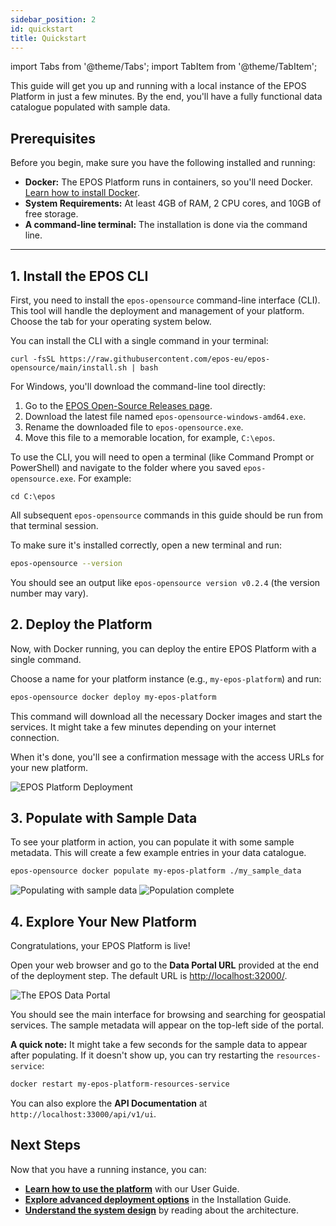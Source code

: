 ```yaml
---
sidebar_position: 2
id: quickstart
title: Quickstart
---
```


import Tabs from '@theme/Tabs';
import TabItem from '@theme/TabItem';

This guide will get you up and running with a local instance of the EPOS Platform in just a few minutes. By the end, you'll have a fully functional data catalogue populated with sample data.

## Prerequisites

Before you begin, make sure you have the following installed and running:

- **Docker:** The EPOS Platform runs in containers, so you'll need Docker. [Learn how to install Docker](https://docs.docker.com/get-started/get-docker/).
- **System Requirements:** At least 4GB of RAM, 2 CPU cores, and 10GB of free storage.
- **A command-line terminal:** The installation is done via the command line.

---

## 1. Install the EPOS CLI

First, you need to install the `epos-opensource` command-line interface (CLI). This tool will handle the deployment and management of your platform. Choose the tab for your operating system below.

<Tabs>
  <TabItem value="linux-macos" label="Linux / macOS">
    <p>You can install the CLI with a single command in your terminal:</p>
    <pre><code>curl -fsSL https://raw.githubusercontent.com/epos-eu/epos-opensource/main/install.sh | bash</code></pre>
  </TabItem>
  <TabItem value="windows" label="Windows">
    <p>For Windows, you'll download the command-line tool directly:</p>
    <ol>
      <li>Go to the <a href="https://github.com/epos-eu/epos-opensource/releases">EPOS Open-Source Releases page</a>.</li>
      <li>Download the latest file named <code>epos-opensource-windows-amd64.exe</code>.</li>
      <li>Rename the downloaded file to <code>epos-opensource.exe</code>.</li>
      <li>Move this file to a memorable location, for example, <code>C:\epos</code>.</li>
    </ol>
    <p>To use the CLI, you will need to open a terminal (like Command Prompt or PowerShell) and navigate to the folder where you saved <code>epos-opensource.exe</code>. For example:</p>
    <pre><code>cd C:\epos</code></pre>
    <p>All subsequent <code>epos-opensource</code> commands in this guide should be run from that terminal session.</p>
  </TabItem>
</Tabs>

To make sure it's installed correctly, open a new terminal and run:

```bash
epos-opensource --version
```

You should see an output like `epos-opensource version v0.2.4` (the version number may vary).

## 2. Deploy the Platform

Now, with Docker running, you can deploy the entire EPOS Platform with a single command.

Choose a name for your platform instance (e.g., `my-epos-platform`) and run:

```bash
epos-opensource docker deploy my-epos-platform
```

This command will download all the necessary Docker images and start the services. It might take a few minutes depending on your internet connection.

When it's done, you'll see a confirmation message with the access URLs for your new platform.

![EPOS Platform Deployment](/img/epos_deploy.png)

## 3. Populate with Sample Data

To see your platform in action, you can populate it with some sample metadata. This will create a few example entries in your data catalogue.

```bash
epos-opensource docker populate my-epos-platform ./my_sample_data
```

![Populating with sample data](/img/docker_populate_ingestion.png)
![Population complete](/img/docker_populate.png)

## 4. Explore Your New Platform

Congratulations, your EPOS Platform is live!

Open your web browser and go to the **Data Portal URL** provided at the end of the deployment step. The default URL is [http://localhost:32000/](http://localhost:32000/).

![The EPOS Data Portal](/img/dataportal_after_populate.png)

You should see the main interface for browsing and searching for geospatial services. The sample metadata will appear on the top-left side of the portal.

**A quick note:** It might take a few seconds for the sample data to appear after populating. If it doesn't show up, you can try restarting the `resources-service`:

```bash
docker restart my-epos-platform-resources-service
```

You can also explore the **API Documentation** at `http://localhost:33000/api/v1/ui`.

## Next Steps

Now that you have a running instance, you can:

- **[Learn how to use the platform](./guides/user-guide.md)** with our User Guide.
- **[Explore advanced deployment options](./installation/index.md)** in the Installation Guide.
- **[Understand the system design](./system-reference/architecture.md)** by reading about the architecture.
